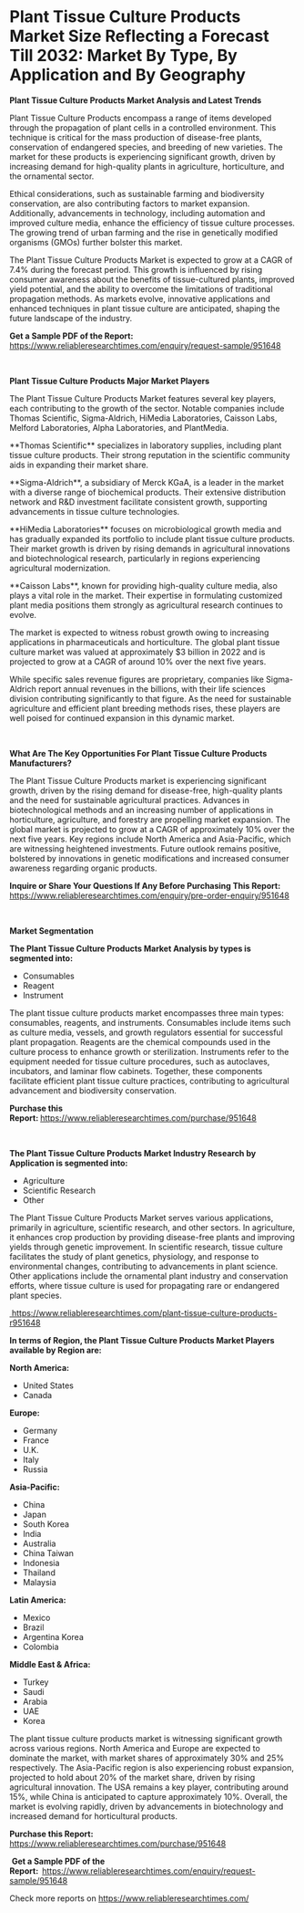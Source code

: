 <p><h1>Plant Tissue Culture Products Market Size Reflecting a Forecast Till 2032: Market By Type, By Application and By Geography</h1></p><p><strong>Plant Tissue Culture Products Market Analysis and Latest Trends</strong></p>
<p><p>Plant Tissue Culture Products encompass a range of items developed through the propagation of plant cells in a controlled environment. This technique is critical for the mass production of disease-free plants, conservation of endangered species, and breeding of new varieties. The market for these products is experiencing significant growth, driven by increasing demand for high-quality plants in agriculture, horticulture, and the ornamental sector. </p><p>Ethical considerations, such as sustainable farming and biodiversity conservation, are also contributing factors to market expansion. Additionally, advancements in technology, including automation and improved culture media, enhance the efficiency of tissue culture processes. The growing trend of urban farming and the rise in genetically modified organisms (GMOs) further bolster this market.</p><p>The Plant Tissue Culture Products Market is expected to grow at a CAGR of 7.4% during the forecast period. This growth is influenced by rising consumer awareness about the benefits of tissue-cultured plants, improved yield potential, and the ability to overcome the limitations of traditional propagation methods. As markets evolve, innovative applications and enhanced techniques in plant tissue culture are anticipated, shaping the future landscape of the industry.</p></p>
<p><strong>Get a Sample PDF of the Report:&nbsp;</strong> <a href="https://www.reliableresearchtimes.com/enquiry/request-sample/951648?utm_campaign=3168&utm_medium=2&utm_source=Github&utm_content=ia&utm_term=06032025&utm_id=plant-tissue-culture-products">https://www.reliableresearchtimes.com/enquiry/request-sample/951648</a></p>
<p>&nbsp;</p>
<p><strong>Plant Tissue Culture Products Major Market Players</strong></p>
<p><p>The Plant Tissue Culture Products Market features several key players, each contributing to the growth of the sector. Notable companies include Thomas Scientific, Sigma-Aldrich, HiMedia Laboratories, Caisson Labs, Melford Laboratories, Alpha Laboratories, and PlantMedia. </p><p>**Thomas Scientific** specializes in laboratory supplies, including plant tissue culture products. Their strong reputation in the scientific community aids in expanding their market share.</p><p>**Sigma-Aldrich**, a subsidiary of Merck KGaA, is a leader in the market with a diverse range of biochemical products. Their extensive distribution network and R&D investment facilitate consistent growth, supporting advancements in tissue culture technologies.</p><p>**HiMedia Laboratories** focuses on microbiological growth media and has gradually expanded its portfolio to include plant tissue culture products. Their market growth is driven by rising demands in agricultural innovations and biotechnological research, particularly in regions experiencing agricultural modernization.</p><p>**Caisson Labs**, known for providing high-quality culture media, also plays a vital role in the market. Their expertise in formulating customized plant media positions them strongly as agricultural research continues to evolve.</p><p>The market is expected to witness robust growth owing to increasing applications in pharmaceuticals and horticulture. The global plant tissue culture market was valued at approximately $3 billion in 2022 and is projected to grow at a CAGR of around 10% over the next five years.</p><p>While specific sales revenue figures are proprietary, companies like Sigma-Aldrich report annual revenues in the billions, with their life sciences division contributing significantly to that figure. As the need for sustainable agriculture and efficient plant breeding methods rises, these players are well poised for continued expansion in this dynamic market.</p></p>
<p>&nbsp;</p>
<p><strong>What Are The Key Opportunities For Plant Tissue Culture Products Manufacturers?</strong></p>
<p><p>The Plant Tissue Culture Products market is experiencing significant growth, driven by the rising demand for disease-free, high-quality plants and the need for sustainable agricultural practices. Advances in biotechnological methods and an increasing number of applications in horticulture, agriculture, and forestry are propelling market expansion. The global market is projected to grow at a CAGR of approximately 10% over the next five years. Key regions include North America and Asia-Pacific, which are witnessing heightened investments. Future outlook remains positive, bolstered by innovations in genetic modifications and increased consumer awareness regarding organic products.</p></p>
<p><strong>Inquire or Share Your Questions If Any Before Purchasing This Report:</strong> <a href="https://www.reliableresearchtimes.com/enquiry/pre-order-enquiry/951648?utm_campaign=3168&utm_medium=2&utm_source=Github&utm_content=ia&utm_term=06032025&utm_id=plant-tissue-culture-products">https://www.reliableresearchtimes.com/enquiry/pre-order-enquiry/951648</a></p>
<p>&nbsp;</p>
<p><strong>Market Segmentation</strong></p>
<p><strong>The Plant Tissue Culture Products Market Analysis by types is segmented into:</strong></p>
<p><ul><li>Consumables</li><li>Reagent</li><li>Instrument</li></ul></p>
<p><p>The plant tissue culture products market encompasses three main types: consumables, reagents, and instruments. Consumables include items such as culture media, vessels, and growth regulators essential for successful plant propagation. Reagents are the chemical compounds used in the culture process to enhance growth or sterilization. Instruments refer to the equipment needed for tissue culture procedures, such as autoclaves, incubators, and laminar flow cabinets. Together, these components facilitate efficient plant tissue culture practices, contributing to agricultural advancement and biodiversity conservation.</p></p>
<p><strong>Purchase this Report:&nbsp;</strong><a href="https://www.reliableresearchtimes.com/purchase/951648?utm_campaign=3168&utm_medium=2&utm_source=Github&utm_content=ia&utm_term=06032025&utm_id=plant-tissue-culture-products">https://www.reliableresearchtimes.com/purchase/951648</a></p>
<p>&nbsp;</p>
<p><strong>The Plant Tissue Culture Products Market Industry Research by Application is segmented into:</strong></p>
<p><ul><li>Agriculture</li><li>Scientific Research</li><li>Other</li></ul></p>
<p><p>The Plant Tissue Culture Products Market serves various applications, primarily in agriculture, scientific research, and other sectors. In agriculture, it enhances crop production by providing disease-free plants and improving yields through genetic improvement. In scientific research, tissue culture facilitates the study of plant genetics, physiology, and response to environmental changes, contributing to advancements in plant science. Other applications include the ornamental plant industry and conservation efforts, where tissue culture is used for propagating rare or endangered plant species.</p></p>
<p><a href="https://www.reliableresearchtimes.com/plant-tissue-culture-products-r951648?utm_campaign=3168&utm_medium=2&utm_source=Github&utm_content=ia&utm_term=06032025&utm_id=plant-tissue-culture-products">&nbsp;https://www.reliableresearchtimes.com/plant-tissue-culture-products-r951648</a></p>
<p><strong>In terms of Region, the Plant Tissue Culture Products Market Players available by Region are:</strong></p>
<p>
    <p> <strong> North America: </strong>
        <ul>
            <li>United States</li>
            <li>Canada</li>
        </ul>
        </p> 
    <p> <strong> Europe: </strong>
        <ul>
            <li>Germany</li>
            <li>France</li>
            <li>U.K.</li>
            <li>Italy</li>
            <li>Russia</li>
        </ul>
        </p> 
    <p> <strong> Asia-Pacific: </strong>
        <ul>
            <li>China</li>
            <li>Japan</li>
            <li>South Korea</li>
            <li>India</li>
            <li>Australia</li>
            <li>China Taiwan</li>
            <li>Indonesia</li>
            <li>Thailand</li>
            <li>Malaysia</li>
        </ul>
        </p> 
    <p> <strong> Latin America: </strong>
        <ul>
            <li>Mexico</li>
            <li>Brazil</li>
            <li>Argentina Korea</li>
            <li>Colombia</li>
        </ul>
        </p> 
    <p> <strong> Middle East & Africa: </strong>
        <ul>
            <li>Turkey</li>
            <li>Saudi</li>
            <li>Arabia</li>
            <li>UAE</li>
            <li>Korea</li>
        </ul>
    </p>
    </p>
<p><p>The plant tissue culture products market is witnessing significant growth across various regions. North America and Europe are expected to dominate the market, with market shares of approximately 30% and 25% respectively. The Asia-Pacific region is also experiencing robust expansion, projected to hold about 20% of the market share, driven by rising agricultural innovation. The USA remains a key player, contributing around 15%, while China is anticipated to capture approximately 10%. Overall, the market is evolving rapidly, driven by advancements in biotechnology and increased demand for horticultural products.</p></p>
<p><strong>Purchase this Report: </strong><a href="https://www.reliableresearchtimes.com/purchase/951648?utm_campaign=3168&utm_medium=2&utm_source=Github&utm_content=ia&utm_term=06032025&utm_id=plant-tissue-culture-products">https://www.reliableresearchtimes.com/purchase/951648</a></p>
<p>&nbsp;<strong>Get a Sample PDF of the Report:&nbsp;&nbsp;</strong><a href="https://www.reliableresearchtimes.com/enquiry/request-sample/951648?utm_campaign=3168&utm_medium=2&utm_source=Github&utm_content=ia&utm_term=06032025&utm_id=plant-tissue-culture-products">https://www.reliableresearchtimes.com/enquiry/request-sample/951648</a></p>
<p><strong></strong></p>
<p>Check more reports on <a href="https://www.reliableresearchtimes.com/?utm_campaign=3168&utm_medium=2&utm_source=Github&utm_content=ia&utm_term=06032025&utm_id=plant-tissue-culture-products">https://www.reliableresearchtimes.com/</a></p>